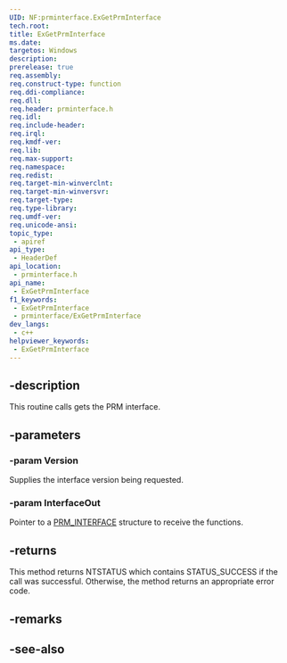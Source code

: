 ```yaml
---
UID: NF:prminterface.ExGetPrmInterface
tech.root: 
title: ExGetPrmInterface
ms.date: 
targetos: Windows
description: 
prerelease: true
req.assembly: 
req.construct-type: function
req.ddi-compliance: 
req.dll: 
req.header: prminterface.h
req.idl: 
req.include-header: 
req.irql: 
req.kmdf-ver: 
req.lib: 
req.max-support: 
req.namespace: 
req.redist: 
req.target-min-winverclnt: 
req.target-min-winversvr: 
req.target-type: 
req.type-library: 
req.umdf-ver: 
req.unicode-ansi: 
topic_type:
 - apiref
api_type:
 - HeaderDef
api_location:
 - prminterface.h
api_name:
 - ExGetPrmInterface
f1_keywords:
 - ExGetPrmInterface
 - prminterface/ExGetPrmInterface
dev_langs:
 - c++
helpviewer_keywords:
 - ExGetPrmInterface
---
```


## -description

This routine calls gets the PRM interface.

## -parameters

### -param Version

Supplies the interface version being requested.

### -param InterfaceOut

Pointer to a [PRM_INTERFACE](./ns-prminterface-prm_interface.md) structure to receive the functions.

## -returns

This method returns NTSTATUS which contains STATUS_SUCCESS if the call was successful. Otherwise, the method returns an appropriate error code.

## -remarks

## -see-also

